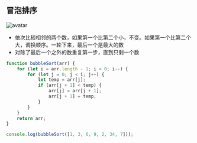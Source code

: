 ## 冒泡排序

![avatar](https://liujuanjuan-resource.oss-cn-beijing.aliyuncs.com/day-day-up/bubble.gif)

- 依次比较相邻的两个数，如果第一个比第二个小，不变。如果第一个比第二个大，调换顺序。一轮下来，最后一个是最大的数
- 对除了最后一个之外的数重复第一步，直到只剩一个数

```javascript
function bubbleSort(arr) {
    for (let i = arr.length - 1; i > 0; i--) {
        for (let j = 0; j < i; j++) {
            let temp = arr[j];
            if (arr[j + 1] < temp) {
                arr[j] = arr[j + 1];
                arr[j + 1] = temp;
            }
        }
    }
    return arr;
}

console.log(bubbleSort([1, 3, 6, 9, 2, 34, 7]));
```

